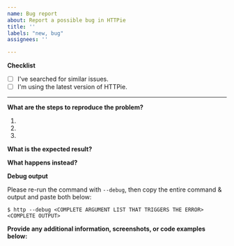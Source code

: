 ```yaml
---
name: Bug report
about: Report a possible bug in HTTPie
title: ''
labels: "new, bug"
assignees: ''

---
```


**Checklist**

- [ ] I've searched for similar issues.
- [ ] I'm using the latest version of HTTPie.

---

**What are the steps to reproduce the problem?**

1.
2.
3.


**What is the expected result?**


**What happens instead?**


**Debug output**

Please re-run the command with `--debug`, then copy the entire command & output and paste both below:

```
$ http --debug <COMPLETE ARGUMENT LIST THAT TRIGGERS THE ERROR>
<COMPLETE OUTPUT>
```


**Provide any additional information, screenshots, or code examples below:**
